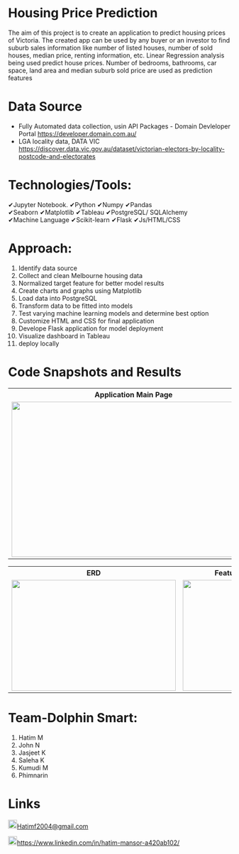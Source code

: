 # Housing Price Prediction
The aim of this project is to create an application to predict housing prices of Victoria. The created app can be used by any buyer or an investor to find suburb sales information like number of listed houses, number of sold houses, median price, renting information, etc. 
Linear Regression analysis being used predict house prices. Number of bedrooms, bathrooms, car space, land area and median suburb sold price are used as prediction features


# Data Source
- Fully Automated data collection, usin API Packages - Domain Devleloper Portal https://developer.domain.com.au/
- LGA locality data, DATA VIC https://discover.data.vic.gov.au/dataset/victorian-electors-by-locality-postcode-and-electorates


# Technologies/Tools: 
&#10004;Jupyter Notebook.     &#10004;Python      &#10004;Numpy      &#10004;Pandas <br>
&#10004;Seaborn &#10004;Matplotlib      &#10004;Tableau      &#10004;PostgreSQL/ SQLAlchemy<br>
&#10004;Machine Language &#10004;Scikit-learn      &#10004;Flask      &#10004;Js/HTML/CSS


# Approach:
01. Identify data source
02. Collect and clean Melbourne housing data
03. Normalized target feature for better model results
04. Create charts and graphs using Matplotlib
05. Load data into PostgreSQL
06. Transform data to be fitted into models
07. Test varying machine learning models and determine best option
08. Customize HTML and CSS for final application
09. Develope Flask application for model deployment
10. Visualize dashboard in Tableau
11. deploy locally


# Code Snapshots and Results

<table>
  <tr>
    <th style="text-align:center">Application Main Page</td>
     <th style="text-align:center">Tableau Dashboard</td>
     
  </tr>
  <tr>
    <td><img src="https://user-images.githubusercontent.com/24882457/169265591-3c61521c-f76a-4557-a894-0d184f8564b0.png" width=550 height=350></td>
    <td><img src="https://user-images.githubusercontent.com/24882457/169265320-86665dfe-22b9-49fe-baad-7bdb168f96fe.png" width=550 height=350></td>
    
  </tr>
</table>
<table>
    <tr>
    <th style="text-align:center">ERD</th>
    <th style="text-align:center">Feature Correlation Heatmap</th>
    <th style="text-align:center">Price vs all the Feature charts</th>
     
  </tr>
  <tr>
    <td><img src="https://user-images.githubusercontent.com/24882457/169264269-fdd09f70-abc7-4fc2-8e8e-fe59edcf2bee.PNG" width=370 height=250></td>
    <td><img src="https://user-images.githubusercontent.com/24882457/169274804-35c407a7-89b6-423f-b8a6-9b6bde1c5a8d.png" width=370 height=250></td>
    <td><img src="https://user-images.githubusercontent.com/24882457/169264408-9f73ee0e-0127-43f7-8da9-4faba0710311.png" width=370 height=250></td>
    
  </tr>
 </table>


# Team-Dolphin Smart:
01. Hatim M
02. John N
03. Jasjeet K
04. Saleha K
05. Kumudi M
06. Phimnarin


# Links
<img src="https://user-images.githubusercontent.com/24882457/168723224-ecbdb402-be01-453d-9cb5-282424f7418a.png" width="20" height="20" title=" Hatims email"><Hatimf2004@gmail.com>


<img src="https://user-images.githubusercontent.com/24882457/168716629-b90f784a-534f-418c-89fd-28e91c4830fa.png" width="20" height="20" title="Linkedin Profile"><https://www.linkedin.com/in/hatim-mansor-a420ab102/>
